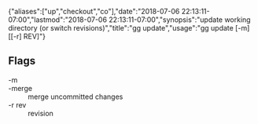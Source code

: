 {"aliases":["up","checkout","co"],"date":"2018-07-06 22:13:11-07:00","lastmod":"2018-07-06 22:13:11-07:00","synopsis":"update working directory (or switch revisions)","title":"gg update","usage":"gg update [-m] [[-r] REV]"}

## Flags

<dl class="flag_list">
	<dt>-m</dt>
	<dt>-merge</dt>
	<dd>merge uncommitted changes</dd>
	<dt>-r rev</dt>
	<dd>revision</dd>
</dl>
